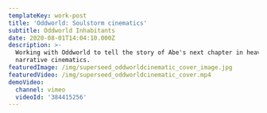 ```yaml
---
templateKey: work-post
title: 'Oddworld: Soulstorm cinematics'
subtitle: Oddworld Inhabitants
date: 2020-08-01T14:04:10.000Z
description: >-
  Working with Oddworld to tell the story of Abe's next chapter in heavily
  narrative cinematics.
featuredImage: /img/superseed_oddworldcinematic_cover_image.jpg
featuredVideo: /img/superseed_oddworldcinematic_cover.mp4
demoVideo:
  channel: vimeo
  videoId: '384415256'
---
```


